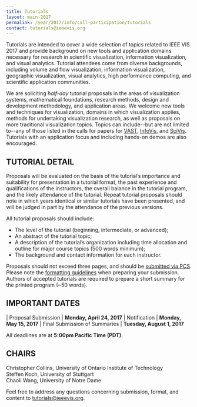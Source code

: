 ```yaml
---
title: Tutorials
layout: main-2017
permalink: /year/2017/info/call-participation/tutorials
contact: tutorials@ieeevis.org
---
```


Tutorials are intended to cover a wide selection of topics related to IEEE VIS 2017 and provide background on new tools and application domains necessary for research in scientific visualization, information visualization, and visual analytics. Tutorial attendees come from diverse backgrounds, including volume and flow visualization, information visualization, geographic visualization, visual analytics, high performance computing, and scientific application communities.

We are soliciting *half-day* tutorial proposals in the areas of visualization systems, mathematical foundations, research methods, design and development methodology, and application areas. We welcome new tools and techniques for visualization, domains in which visualization applies, methods for undertaking visualization research, as well as proposals on more traditional visualization topics. Topics can include--but are not limited to--any of those listed in the calls for papers for [VAST](/year/2017/info/call-participation/vast-paper-types), [InfoVis](/year/2017/info/call-participation/infovis-paper-types), and [SciVis](/year/2017/info/call-participation/scivis-paper-types). Tutorials with an application focus and including hands-on demos are also encouraged.

## TUTORIAL DETAIL

Proposals will be evaluated on the basis of the tutorial’s importance and suitability for presentation in a tutorial format, the past experience and qualifications of the instructors, the overall balance in the tutorial program, and the likely attendance of the tutorial. Repeat tutorial proposals should note in which years identical or similar tutorials have been presented, and will be judged in part by the attendance of the previous versions.

All tutorial proposals should include:

* The level of the tutorial (beginning, intermediate, or advanced);
* An abstract of the tutorial topic;
* A description of the tutorial’s organization including time allocation and outline for major course topics (500 words minimum);
* The background and contact information for each instructor.

Proposals should not exceed three pages, and should be [submitted via PCS](http://precisionconference.com/~vgtc/). Please note the [formatting guidelines](http://junctionpublishing.org/vgtc/Tasks/camera.html) when preparing your submission. Authors of accepted tutorials are required to prepare a short summary for the printed program (~50 words).

## IMPORTANT DATES

| Proposal Submission               | **Monday, April 24, 2017**
| Notification                      | **Monday, May 15, 2017**
| Final Submission of Summaries       | **Tuesday, August 1, 2017**

All deadlines are at **5:00pm Pacific Time (PDT)**.

## CHAIRS

Christopher Collins, University of Ontario Institute of Technology  
Steffen Koch, University of Stuttgart  
Chaoli Wang, University of Notre Dame

Feel free to address any questions concerning submission, format, and content to [tutorials@ieeevis.org](mailto:tutorials@ieeevis.org).
